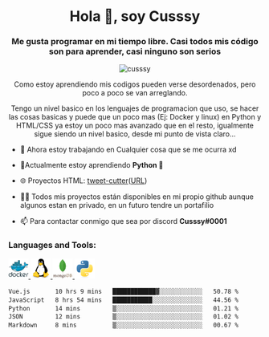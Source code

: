 <h1 align="center">Hola 👋, soy Cusssy</h1>
<h3 align="center">Me gusta programar en mi tiempo libre. Casi todos mis código son para aprender, casi ninguno son serios</h3>

<p align="center"> <img src="https://komarev.com/ghpvc/?username=cusssy&label=Profile%20views&color=0e75b6&style=flat" alt="cusssy" /> </p>
<p align="center">Como estoy aprendiendo mis codigos pueden verse desordenados, pero poco a poco se van arreglando.</p>
<p align="center">Tengo un nivel basico en los lenguajes de programacion que uso, se hacer las cosas basicas y puede que un poco mas (Ej: Docker y linux) en Python y HTML/CSS ya estoy un poco mas avanzado que en el resto, igualmente sigue siendo un nivel basico, desde mi punto de vista claro...</p>

- 🔭 Ahora estoy trabajando en Cualquier cosa que se me ocurra xd

- 🌱Actualmente estoy aprendiendo **Python 🐍**

- 🌐 Proyectos HTML: [tweet-cutter](https://github.com/Cusssy/tweet-cutter)([URL](https://cutter.cusssy.com))

- 👨‍💻 Todos mis proyectos están disponibles en mi propio github aunque algunos estan en privado, en un futuro tendre un portafilio

- 📫 Para contactar conmigo que sea por discord **Cusssy#0001**

<p align="left">
</p>

<h3 align="left">Languages and Tools:</h3>
<p align="left"> <a href="https://www.docker.com/" target="_blank" rel="noreferrer"> <img src="https://raw.githubusercontent.com/devicons/devicon/master/icons/docker/docker-original-wordmark.svg" alt="docker" width="40" height="40"/> </a> <a href="https://www.linux.org/" target="_blank" rel="noreferrer"> <img src="https://raw.githubusercontent.com/devicons/devicon/master/icons/linux/linux-original.svg" alt="linux" width="40" height="40"/> </a> <a href="https://www.mongodb.com/" target="_blank" rel="noreferrer"> <img src="https://raw.githubusercontent.com/devicons/devicon/master/icons/mongodb/mongodb-original-wordmark.svg" alt="mongodb" width="40" height="40"/> </a> <a href="https://www.python.org" target="_blank" rel="noreferrer"> <img src="https://raw.githubusercontent.com/devicons/devicon/master/icons/python/python-original.svg" alt="python" width="40" height="40"/> </a> </p>

<!--START_SECTION:waka-->

```txt
Vue.js       10 hrs 9 mins   ████████████▓░░░░░░░░░░░░   50.78 %
JavaScript   8 hrs 54 mins   ███████████░░░░░░░░░░░░░░   44.56 %
Python       14 mins         ▒░░░░░░░░░░░░░░░░░░░░░░░░   01.21 %
JSON         12 mins         ▒░░░░░░░░░░░░░░░░░░░░░░░░   01.02 %
Markdown     8 mins          ▒░░░░░░░░░░░░░░░░░░░░░░░░   00.67 %
```

<!--END_SECTION:waka-->

